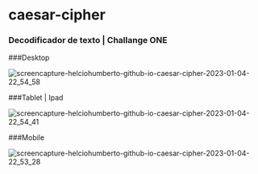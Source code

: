 # caesar-cipher

### Decodificador de texto | Challange ONE

###Desktop

![screencapture-helciohumberto-github-io-caesar-cipher-2023-01-04-22_54_58](https://user-images.githubusercontent.com/114635522/210686445-8a43760d-a78d-46f2-984e-da197ad2edda.jpg)

###Tablet | Ipad

![screencapture-helciohumberto-github-io-caesar-cipher-2023-01-04-22_54_41](https://user-images.githubusercontent.com/114635522/210686481-77e38d9e-5a82-4b8e-a277-f9dbd507c767.jpg)

###Mobile

![screencapture-helciohumberto-github-io-caesar-cipher-2023-01-04-22_53_28](https://user-images.githubusercontent.com/114635522/210686497-ec35659b-01e3-441c-bdf2-6fb7b3456e8a.jpg)

